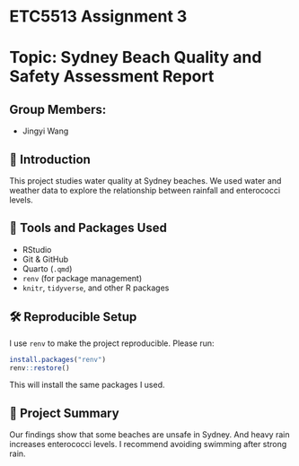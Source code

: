 # ETC5513 Assignment 3
# Topic: Sydney Beach Quality and Safety Assessment Report

## Group Members:

* Jingyi Wang

## 📘 Introduction

This project studies water quality at Sydney beaches. We used water and weather data to explore the relationship between rainfall and enterococci levels.


## 🧪 Tools and Packages Used

- RStudio  
- Git & GitHub  
- Quarto (`.qmd`)  
- `renv` (for package management)  
- `knitr`, `tidyverse`, and other R packages  

## 🛠️ Reproducible Setup

I use `renv` to make the project reproducible. Please run:

```r
install.packages("renv")
renv::restore()
```
This will install the same packages I used.


## 📌 Project Summary

Our findings show that some beaches are unsafe in Sydney. And heavy rain increases enterococci levels. I recommend avoiding swimming after strong rain.